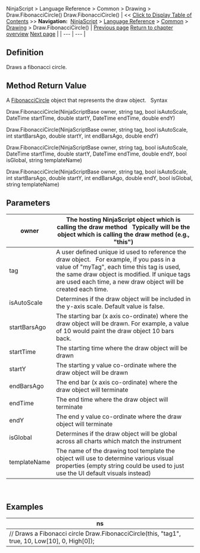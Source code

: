 ﻿
NinjaScript \> Language Reference \> Common \> Drawing \> Draw.FibonacciCircle()
Draw.FibonacciCircle()
| \<\< [Click to Display Table of Contents](draw_fibonaccicircle.md) \>\> **Navigation:**     [NinjaScript](ninjascript-1.md) \> [Language Reference](language_reference_wip-1.md) \> [Common](common-1.md) \> [Drawing](drawing-1.md) \> Draw.FibonacciCircle() | [Previous page](extendedline-1.md) [Return to chapter overview](drawing-1.md) [Next page](fibonaccicircle-1.md) |
| --- | --- |
## Definition
Draws a fibonacci circle.
 
## Method Return Value
A [FibonacciCircle](fibonaccicircle-1.md) object that represents the draw object.
 
Syntax  

Draw.FibonacciCircle(NinjaScriptBase owner, string tag, bool isAutoScale, DateTime startTime, double startY, DateTime endTime, double endY)  

Draw.FibonacciCircle(NinjaScriptBase owner, string tag, bool isAutoScale, int startBarsAgo, double startY, int endBarsAgo, double endY)  

Draw.FibonacciCircle(NinjaScriptBase owner, string tag, bool isAutoScale, DateTime startTime, double startY, DateTime endTime, double endY, bool isGlobal, string templateName)  

Draw.FibonacciCircle(NinjaScriptBase owner, string tag, bool isAutoScale, int startBarsAgo, double startY, int endBarsAgo, double endY, bool isGlobal, string templateName)

## Parameters
| owner | The hosting NinjaScript object which is calling the draw method   Typically will be the object which is calling the draw method (e.g., "this") |
| --- | --- |
| tag | A user defined unique id used to reference the draw object.    For example, if you pass in a value of "myTag", each time this tag is used, the same draw object is modified. If unique tags are used each time, a new draw object will be created each time. |
| isAutoScale | Determines if the draw object will be included in the y\-axis scale. Default value is false. |
| startBarsAgo | The starting bar (x axis co\-ordinate) where the draw object will be drawn. For example, a value of 10 would paint the draw object 10 bars back. |
| startTime | The starting time where the draw object will be drawn |
| startY | The starting y value co\-ordinate where the draw object will be drawn |
| endBarsAgo | The end bar (x axis co\-ordinate) where the draw object will terminate |
| endTime | The end time where the draw object will terminate |
| endY | The end y value co\-ordinate where the draw object will terminate |
| isGlobal | Determines if the draw object will be global across all charts which match the instrument |
| templateName | The name of the drawing tool template the object will use to determine various visual properties (empty string could be used to just use the UI default visuals instead) |
 
## 
## Examples
| ns |
| --- |
| // Draws a Fibonacci circle Draw.FibonacciCircle(this, "tag1", true, 10, Low\[10], 0, High\[0]); |

